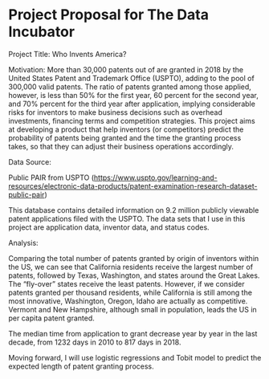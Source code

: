# Project Proposal for The Data Incubator

Project Title: Who Invents America?

Motivation: More than 30,000 patents out of are granted in 2018 by the United States Patent and Trademark Office (USPTO), adding to the pool of 300,000 valid patents. The ratio of patents granted among those applied, however, is less than 50% for the first year, 60 percent for the second year, and 70% percent for the third year after application, implying considerable risks for inventors to make business decisions such as overhead investments, financing terms and competition strategies. This project aims at developing a product that help inventors (or competitors) predict the probability of patents being granted and the time the granting process takes, so that they can adjust their business operations accordingly. 

Data Source: 

Public PAIR from USPTO (https://www.uspto.gov/learning-and-resources/electronic-data-products/patent-examination-research-dataset-public-pair)

This database contains detailed information on 9.2 million publicly viewable patent applications filed with the USPTO. The data sets that I use in this project are application data, inventor data, and status codes.


Analysis:

Comparing the total number of patents granted by origin of inventors within the US, we can see that California residents receive the largest number of patents, followed by Texas, Washington, and states around the Great Lakes. The “fly-over” states receive the least patents. However, if we consider patents granted per thousand residents, while California is still among the most innovative, Washington, Oregon, Idaho are actually as competitive. Vermont and New Hampshire, although small in population, leads the US in per capita patent granted.

The median time from application to grant decrease year by year in the last decade, from 1232 days in 2010 to 817 days in 2018. 

Moving forward, I will use logistic regressions and Tobit model to predict the expected length of patent granting process.
